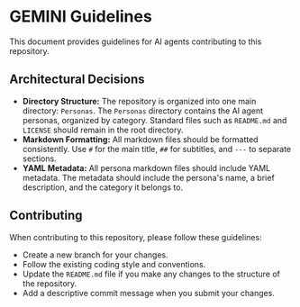 # GEMINI Guidelines

This document provides guidelines for AI agents contributing to this repository.

## Architectural Decisions

*   **Directory Structure:** The repository is organized into one main directory: `Personas`. The `Personas` directory contains the AI agent personas, organized by category. Standard files such as `README.md` and `LICENSE` should remain in the root directory.
*   **Markdown Formatting:** All markdown files should be formatted consistently. Use `#` for the main title, `##` for subtitles, and `---` to separate sections.
*   **YAML Metadata:** All persona markdown files should include YAML metadata. The metadata should include the persona's name, a brief description, and the category it belongs to.

## Contributing

When contributing to this repository, please follow these guidelines:

*   Create a new branch for your changes.
*   Follow the existing coding style and conventions.
*   Update the `README.md` file if you make any changes to the structure of the repository.
*   Add a descriptive commit message when you submit your changes.

